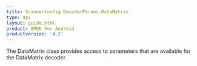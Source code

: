 ```yaml
---
title: ScannerConfig.DecoderParams.DataMatrix
type: api
layout: guide.html
product: EMDK For Android
productversion: '4.2'
---
```



The DataMatrix class provides access to parameters that are available
 for the DataMatrix decoder.

